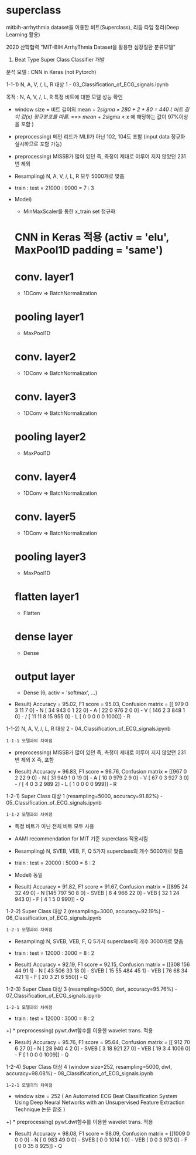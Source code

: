 # superclass
mitbih-arrhythmia dataset을 이용한 비트(Superclass), 리듬 타입 정리(Deep Learning 활용)


2020 산학협력 "MIT-BIH ArrhyThmia Dataset을 활용한 심장질환 분류모델"

1) Beat Type Super Class Classifier 개발 

분석 모델 : CNN in Keras (not Pytorch)

1-1-1) N, A, V, /, L, R 대상 1 - 03_Classification_of_ECG_signals.ipynb

목적 :  N, A, V, /, L, R 특정 비트에 대한 모델 성능 확인

* window size = 비트 길이의 mean + 2*sigma = 280 + 2 * 80 = 440
 ( 비트 길이 값(x) 정규분포를 따름. ==> mean + 2*sigma < x 에 해당하는 값이 97%이상을 포함 )

* preprocessing) 메인 리드가 MLII가 아닌 102, 104도 포함 (input data 정규화 실시하므로 포함 가능)

* preprocessing) MISSB가 많이 있던 즉, 측정이 제대로 이루어 지지 않았던 231번 제외

* Resampling) N, A, V, /, L, R 모두 5000개로 맞춤

* train : test = 21000 : 9000 = 7 : 3

* Model) 
	- MinMaxScaler를 통한 x_train set 정규화
	# CNN in Keras 적용 (activ = 'elu', MaxPool1D padding = 'same')
	#    conv. layer1
	- 1DConv => BatchNormalization
	# pooling layer1
	- MaxPool1D
	#    conv. layer2
	- 1DConv => BatchNormalization
	#    conv. layer3
	- 1DConv => BatchNormalization
	# pooling layer2
	- MaxPool1D
	#    conv. layer4
	- 1DConv => BatchNormalization
	#    conv. layer5
	- 1DConv => BatchNormalization
	# pooling layer3
	- MaxPool1D
	# flatten layer1
	- Flatten
	#  dense layer
	- Dense
	#  output layer
	- Dense (6, activ = 'softmax', ...)

* Result) Accuracy = 95.02, F1 score = 95.03, 
	Confusion matrix = 
	[[ 979    0    3   11    7    0]  - N
	 [  34  943    0    1   22    0]  - A
	 [  22    0  976    2    0    0]  - V
	 [ 146    2    3  848    1    0]  - /
	 [  11   11    8   15  955    0]  - L
	 [   0    0    0    0    0 1000]] - R

1-1-2) N, A, V, /, L, R 대상 2 - 04_Classification_of_ECG_signals.ipynb

	1-1-1 모델과의 차이점

* preprocessing) MISSB가 많이 있던 즉, 측정이 제대로 이루어 지지 않았던 231번 제외 X 즉, 포함

* Result) Accuracy = 96.83, F1 score = 96.76, 
	Confusion matrix = 
	[[967   0   2  22   9   0]  - N
 	 [ 31 949   1   0  19   0]  - A
	 [ 10   0 979   2   9   0]  - V
	 [ 67   0   3 927   3   0]  - /
	 [  4   0   3   2 989   2]  - L
	 [  1   0   0   0   0 999]] - R

1-2-1) Super Class 대상 1 (resampling=5000, accuracy=91.82%) - 05_Classification_of_ECG_signals.ipynb

	1-1-2 모델과의 차이점

* 특정 비트가 아닌 전체 비트 모두 사용

* AAMI recommendation for MIT 기준 superclass 적용시킴

* Resampling) N, SVEB, VEB, F, Q 5가지 superclass의 개수 5000개로 맞춤

* train : test = 20000 : 5000 = 8 : 2

* Model) 동일

* Result) Accuracy = 91.82, F1 score = 91.67, 
	Confusion matrix = 
	[[895  24  32  49   0]  - N
	 [145 797  50   8   0]  - SVEB
	 [  8   4 966  22   0]  - VEB
	 [ 32   1  24 943   0]  - F
	 [  4   1   5   0 990]] - Q

1-2-2) Super Class 대상 2 (resampling=3000, accuracy=92.19%) - 06_Classification_of_ECG_signals.ipynb

	1-2-1 모델과의 차이점

* Resampling) N, SVEB, VEB, F, Q 5가지 superclass의 개수 3000개로 맞춤

* train : test = 12000 : 3000 = 8 : 2

* Result) Accuracy = 92.19, F1 score = 92.15, 
	Confusion matrix = 
	[[308 156  44  91   1] - N
	 [ 43 506  33  18   0]  - SVEB
	 [ 15  55 484  45   1]  - VEB
	 [ 76  68  34 421   1]  - F
	 [ 20   3  21   6 550]] - Q

1-2-3) Super Class 대상 3 (resampling=5000, dwt, accuracy=95.76%) - 07_Classification_of_ECG_signals.ipynb

	1-2-1 모델과의 차이점

* train : test = 12000 : 3000 = 8 : 2

+) * preprocessing) pywt.dwt함수를 이용한 wavelet trans. 적용

* Result) Accuracy = 95.76, F1 score = 95.64, 
	Confusion matrix = 
	[[ 912   70    6   27    0] - N
	 [  28  940    4    2    0]  - SVEB
	 [   3   18  921   27    0]  - VEB
	 [  19    3    4 1006    0]  - F
	 [   1    0    0    0 1009]] - Q

1-2-4) Super Class 대상 4 (window size=252, resampling=5000, dwt, accuracy=98.08%) - 08_Classification_of_ECG_signals.ipynb

	1-2-1 모델과의 차이점

* window size = 252 ( An Automated ECG Beat Classification System Using Deep Neural Networks with an Unsupervised Feature Extraction Technique 논문 참조 )

+) * preprocessing) pywt.dwt함수를 이용한 wavelet trans. 적용

* Result) Accuracy = 98.08, F1 score = 98.09, 
	Confusion matrix = 
	[[1009    0    0    0    0] - N
	 [   0  983   49    0    0]  - SVEB
	 [   0    0 1014    1    0]  - VEB
	 [   0    0    3  973    0]  - F
	 [   0    0   35    8  925]] - Q
